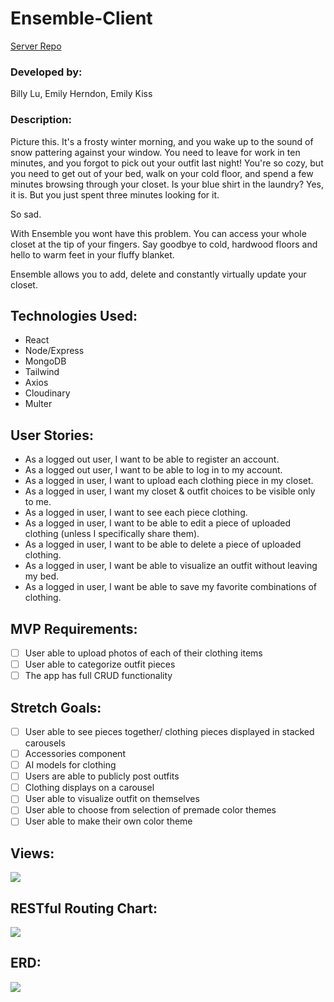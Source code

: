 # Ensemble-Client
[Server Repo](https://github.com/Emily-Herndon/Ensemble-Server)

### Developed by:
Billy Lu, Emily Herndon, Emily Kiss

### Description:
Picture this. It's a frosty winter morning, and you wake up to the sound of snow pattering against your window. You need to leave for work in ten minutes, and you forgot to pick out your outfit last night! You're so cozy, but you need to get out of your bed, walk on your cold floor, and spend a few minutes browsing through your closet. Is your blue shirt in the laundry? Yes, it is. But you just spent three minutes looking for it.

So sad. 

With Ensemble you wont have this problem. You can access your whole closet at the tip of your fingers. Say goodbye to cold, hardwood floors and hello to warm feet in your fluffy blanket.

Ensemble allows you to add, delete and constantly virtually update your closet. 

## Technologies Used:
* React
* Node/Express
* MongoDB
* Tailwind
* Axios
* Cloudinary
* Multer

## User Stories:
* As a logged out user, I want to be able to register an account.
* As a logged out user, I want to be able to log in to my account.
* As a logged in user, I want to upload each clothing piece in my closet.
* As a logged in user, I want my closet & outfit choices to be visible only to me.
* As a logged in user, I want to see each piece clothing.
* As a logged in user, I want to be able to edit a piece of uploaded clothing (unless I specifically share them).
* As a logged in user, I want to be able to delete a piece of uploaded clothing.
* As a logged in user, I want be able to visualize an outfit without leaving my bed.
* As a logged in user, I want be able to save my favorite combinations of clothing.

## MVP Requirements:
- [ ] User able to upload photos of each of their clothing items
- [ ] User able to categorize outfit pieces
- [ ] The app has full CRUD functionality

## Stretch Goals:
- [ ] User able to see pieces together/ clothing pieces displayed in stacked carousels 
- [ ] Accessories component
- [ ] AI models for clothing
- [ ] Users are able to publicly post outfits
- [ ] Clothing displays on a carousel
- [ ] User able to visualize outfit on themselves
- [ ] User able to choose from selection of premade color themes
- [ ] User able to make their own color theme

## Views:

![](https://i.imgur.com/nahQOsL.png)

## RESTful Routing Chart:
![](https://i.imgur.com/GV0Om2R.png)

## ERD:
![](https://i.imgur.com/T6E4Cpw.png)
